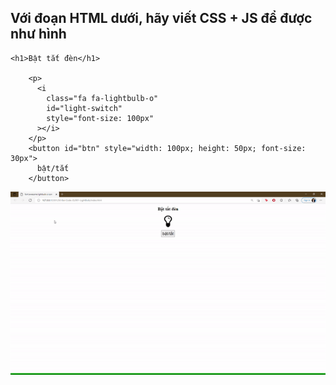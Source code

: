 ## Với đoạn HTML dưới, hãy viết CSS + JS để được như hình

```
<h1>Bật tắt đèn</h1>

    <p>
      <i
        class="fa fa-lightbulb-o"
        id="light-switch"
        style="font-size: 100px"
      ></i>
    </p>
    <button id="btn" style="width: 100px; height: 50px; font-size: 30px">
      bật/tắt
    </button>
```

![Page](LightBulb.gif)
